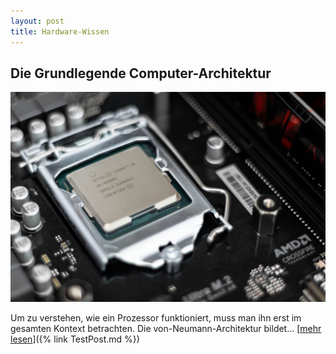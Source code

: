 ```yaml
---
layout: post
title: Hardware-Wissen
---
```


## Die Grundlegende Computer-Architektur

<a href="https://sascha-baranji.tk/TestPost/"> ![Prozessor](/public/pictures/Prozessor.jpg) </a>

Um zu verstehen, wie ein Prozessor funktioniert, muss man ihn erst im gesamten Kontext betrachten. Die von-Neumann-Architektur bildet... [<ins>mehr lesen</ins>]({% link TestPost.md %})
